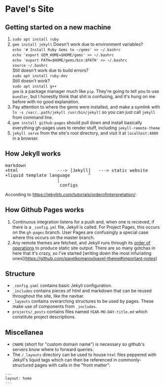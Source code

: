 # Pavel's Site


## Getting started on a new machine

1. `sudo apt install ruby`
2. `gem install jekyll` Doesn't work due to environment variables?  
	`echo '# Install Ruby Gems to ~/gems' >> ~/.bashrc`  
	`echo 'export GEM_HOME=$HOME/gems' >> ~/.bashrc`  
	`echo 'export PATH=$HOME/gems/bin:$PATH' >> ~/.bashrc`  
	`source ~/.bashrc`  
	Still doesn't work due to build errors?  
	`sudo apt install ruby-dev`  
	Still doesn't work?  
	`sudo apt install g++`  
`gem` is a package manager much like `pip`. They're going to tell you to use `bundler`, but I honestly think that shit is confusing, and it's hung on me before with no good explanation.
3. Pay attention to where the gems were installed, and make a symlink with `ln -s /var/..path/jekyll /usr/bin/jekyll` so you can just call `jekyll` from command line.
4. `gem install github-pages` should pull down and install basically everything gh-pages uses to render stuff, including `jekyll-remote-theme`
5. `jekyll serve` from the site's root directory, and visit it at `localhost:4000` in a browser.


## How Jekyll works

<pre>markdown
+html				---> [Jekyll]   ---> static website
+liquid template language		^
					|
				     configs</pre>

According to https://jekyllrb.com/tutorials/orderofinterpretation/:


## How Github Pages works

1. Continuous integration listens for a push and, when one is recieved, if there is a `_config.yml` file, Jekyll is called. For Project Pages, this occurs on the `gh-pages` branch. User Pages are confusingly a special case where this occurs on the master branch.
2. Any remote themes are fetched, and Jekyll runs through its [order of operations](https://github.com/pavelkomarov/pavel-theme#order-of-operations-for-jekyll) to produce static site output. There are so many gotchas in here that it's crazy, so I've started [writing down the most infuriating ones[(https://github.com/pavelkomarov/pavel-theme#important-notes)


## Structure
- `_config.yaml` contains basic Jekyll configuration.
- `_includes` contains pieces of html and markdown that can be reused throughout the site, like the navbar.
- `_layouts` contains overarching structures to be used by pages. These make use of components from `_includes`.
- `projects/_posts` contains files named `YEAR-MO-DAY-title.md` which constitute project descriptions.


## Miscellanea
- `CNAME` (short for "custom domain name") is necessary so github's servers know where to forward queries.
- The `/_layouts` directory can be used to house `html` files peppered with Jekyll's liquid tags which can then be referenced in commonly-structured pages with calls in the "front matter":

```
---
layout: home
---
```

